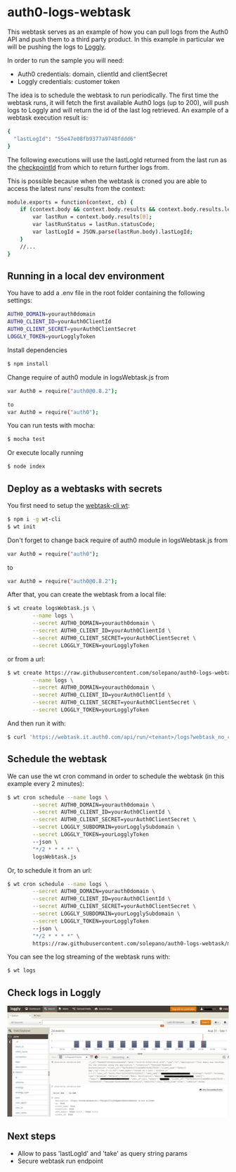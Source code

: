 # auth0-logs-webtask
This webtask serves as an example of how you can pull logs from the Auth0 API and push them to a third party product. In this example in particular we will be pushing the logs to [Loggly](https://webtask.io/cli). 

In order to run the sample you will need:
* Auth0 credentials: domain, clientId and clientSecret
* Loggly credentials: customer token

The idea is to schedule the webtask to run periodically. The first time the webtask runs, it will fetch the first available Auth0 logs (up to 200), will push logs to Loggly and will return the id of the last log retrieved. An example of a webtask execution result is:

```sh
{
  "lastLogId": "55e47e08fb9377a9748fddd6"
}
```
The following executions will use the lastLogId returned from the last run as the [checkpointId](https://auth0.com/docs/api/v1#!#get--api-logs-from--checkpointId--take--count-) from which to return further logs from.

This is possible because when the webtask is croned you are able to access the latest runs' results from the context:

```sh
module.exports = function(context, cb) {
	if (context.body && context.body.results && context.body.results.length > 0){
		var lastRun = context.body.results[0];
		var lastRunStatus = lastRun.statusCode;
		var lastLogId = JSON.parse(lastRun.body).lastLogId; 
	}
	//...
}
```

## Running in a local dev environment
You have to add a .env file in the root folder containing the following settings:

```sh
AUTH0_DOMAIN=yourauth0domain
AUTH0_CLIENT_ID=yourAuth0ClientId
AUTH0_CLIENT_SECRET=yourAuth0ClientSecret
LOGGLY_TOKEN=yourLogglyToken
```
Install dependencies 

```sh
$ npm install
```
Change require of auth0 module in logsWebtask.js from
```sh
var Auth0 = require("auth0@0.8.2");
```
```sh
to
var Auth0 = require("auth0");
```

You can run tests with mocha:

```sh
$ mocha test
```
Or execute locally running

```sh
$ node index
```

## Deploy as a webtasks with secrets

You first need to setup the [webtask-cli wt](https://webtask.io/cli):

```sh
$ npm i -g wt-cli
$ wt init
```

Don't forget to change back require of auth0 module in logsWebtask.js from
```sh
var Auth0 = require("auth0");
```
to
```sh
var Auth0 = require("auth0@0.8.2");
```

After that, you can create the webtask from a local file:

```sh
$ wt create logsWebtask.js \
        --name logs \
        --secret AUTH0_DOMAIN=yourauth0domain \
		--secret AUTH0_CLIENT_ID=yourAuth0ClientId \
		--secret AUTH0_CLIENT_SECRET=yourAuth0ClientSecret \
		--secret LOGGLY_TOKEN=yourLogglyToken
```

or from a url:

```sh
$ wt create https://raw.githubusercontent.com/solepano/auth0-logs-webtask/master/logsWebtask.js \
        --name logs \
        --secret AUTH0_DOMAIN=yourauth0domain \
		--secret AUTH0_CLIENT_ID=yourAuth0ClientId \
		--secret AUTH0_CLIENT_SECRET=yourAuth0ClientSecret \
		--secret LOGGLY_TOKEN=yourLogglyToken
```

And then run it with:

```sh
$ curl 'https://webtask.it.auth0.com/api/run/<tenant>/logs?webtask_no_cache=1'
```

## Schedule the webtask
We can use the wt cron command in order to schedule the webtask (in this example every 2 minutes):

```sh
$ wt cron schedule --name logs \
        --secret AUTH0_DOMAIN=yourauth0domain \
		--secret AUTH0_CLIENT_ID=yourAuth0ClientId \
		--secret AUTH0_CLIENT_SECRET=yourAuth0ClientSecret \
		--secret LOGGLY_SUBDOMAIN=yourLogglySubdomain \
		--secret LOGGLY_TOKEN=yourLogglyToken 
		--json \
		"*/2 * * * *" \
		logsWebtask.js
```

Or, to schedule it from an url:

```sh
$ wt cron schedule --name logs \
        --secret AUTH0_DOMAIN=yourauth0domain \
		--secret AUTH0_CLIENT_ID=yourAuth0ClientId \
		--secret AUTH0_CLIENT_SECRET=yourAuth0ClientSecret \
		--secret LOGGLY_SUBDOMAIN=yourLogglySubdomain \
		--secret LOGGLY_TOKEN=yourLogglyToken 
		--json \
		"*/2 * * * *" \
		https://raw.githubusercontent.com/solepano/auth0-logs-webtask/master/logsWebtask.js
```

You can see the log streaming of the webtask runs with:
```sh
$ wt logs
```

## Check logs in Loggly
![](https://raw.githubusercontent.com/solepano/auth0-logs-webtask/master/logglyScreenshot.png)

## Next steps
* Allow to pass 'lastLogId' and 'take' as query string params 
* Secure webtask run endpoint